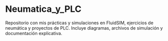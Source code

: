# Neumatica_y_PLC
Repositorio con mis prácticas y simulaciones en FluidSIM, ejercicios de neumática y proyectos de PLC. Incluye diagramas, archivos de simulación y documentación explicativa.
